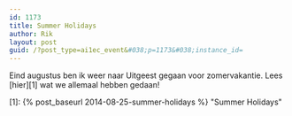 ```yaml
---
id: 1173
title: Summer Holidays
author: Rik
layout: post
guid: /?post_type=ai1ec_event&#038;p=1173&#038;instance_id=
---
```

Eind augustus ben ik weer naar Uitgeest gegaan voor zomervakantie. Lees [hier][1] wat we allemaal hebben gedaan!

 [1]: {% post_baseurl 2014-08-25-summer-holidays %} "Summer Holidays"